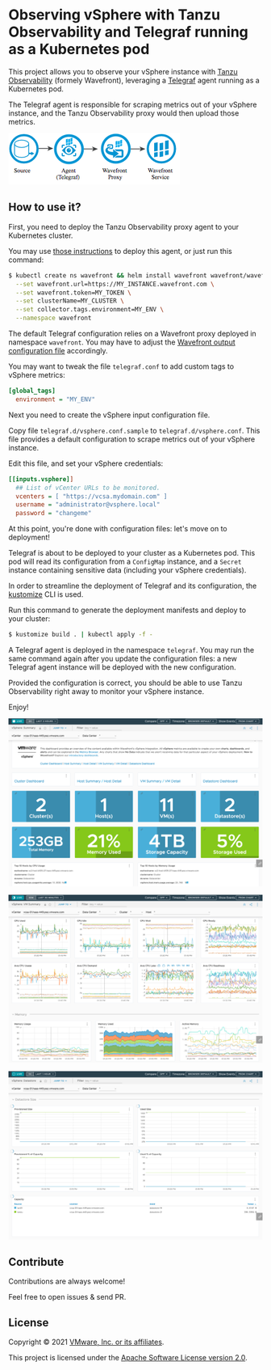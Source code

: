 # Observing vSphere with Tanzu Observability and Telegraf running as a Kubernetes pod

This project allows you to observe your vSphere instance with
[Tanzu Observability](https://tanzu.vmware.com/observability)
(formely Wavefront), leveraging a
[Telegraf](https://github.com/influxdata/telegraf)
agent running as a Kubernetes pod.

The Telegraf agent is responsible for scraping metrics out of your vSphere instance,
and the Tanzu Observability proxy would then upload those metrics.

![Scraping metrics with Tanzu Observability](images/to-architecture-overview.png)

## How to use it?

First, you need to deploy the Tanzu Observability proxy agent to your Kubernetes cluster.

You may use [those instructions](https://docs.wavefront.com/kubernetes.html)
to deploy this agent, or just run this command:

```bash
$ kubectl create ns wavefront && helm install wavefront wavefront/wavefront \
  --set wavefront.url=https://MY_INSTANCE.wavefront.com \
  --set wavefront.token=MY_TOKEN \
  --set clusterName=MY_CLUSTER \
  --set collector.tags.environment=MY_ENV \
  --namespace wavefront
```

The default Telegraf configuration relies on a Wavefront proxy deployed in namespace `wavefront`.
You may have to adjust the
[Wavefront output configuration file](telegraf.d/wavefront.conf) accordingly.

You may want to tweak the file `telegraf.conf` to add custom tags to vSphere metrics:

```ini
[global_tags]
  environment = "MY_ENV"
```

Next you need to create the vSphere input configuration file.

Copy file `telegraf.d/vsphere.conf.sample` to `telegraf.d/vsphere.conf`.
This file provides a default configuration to scrape metrics out of your vSphere instance.

Edit this file, and set your vSphere credentials:

```ini
[[inputs.vsphere]]
  ## List of vCenter URLs to be monitored.
  vcenters = [ "https://vcsa.mydomain.com" ]
  username = "administrator@vsphere.local"
  password = "changeme"
```

At this point, you're done with configuration files: let's move on to deployment!

Telegraf is about to be deployed to your cluster as a Kubernetes pod.
This pod will read its configuration from a `ConfigMap` instance,
and a `Secret` instance containing sensitive data (including your vSphere credentials).

In order to streamline the deployment of Telegraf and its configuration,
the [kustomize](https://kustomize.io) CLI is used.

Run this command to generate the deployment manifests and deploy to your cluster:

```bash
$ kustomize build . | kubectl apply -f -
```

A Telegraf agent is deployed in the namespace `telegraf`.
You may run the same command again after you update the configuration files:
a new Telegraf agent instance will be deployed with the new configuration.

Provided the configuration is correct, you should be able to use
Tanzu Observability right away to monitor your vSphere instance.

Enjoy!

![Tanzu Observability dashboard for vSphere summary screenshot](images/to-vsphere-summary.png)

![Tanzu Observability dashboard for vSphere VM screenshot](images/to-vsphere-vm.png)

![Tanzu Observability dashboard for vSphere datastore screenshot](images/to-vsphere-datastore.png)

## Contribute

Contributions are always welcome!

Feel free to open issues & send PR.

## License

Copyright &copy; 2021 [VMware, Inc. or its affiliates](https://vmware.com).

This project is licensed under the [Apache Software License version 2.0](https://www.apache.org/licenses/LICENSE-2.0).
